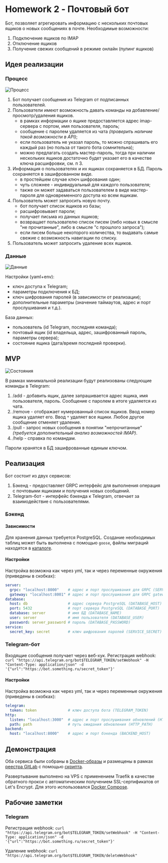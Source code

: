 # Homework 2 - Почтовый бот

Бот, позволяет агрегировать информацию с нескольких почтовых ящиков о новых сообщениях в почте. Необходимые возможности:

1. Подключение ящиков по IMAP
2. Отключение ящиков
3. Получение свежих сообщений в режиме онлайн (пулинг ящиков)

## Идея реализации

### Процесс

![Процесс](docs/images/process.jpg "Процесс")

1. Бот получает сообщения из Telegram от подписанных пользователей.
2. Пользователи имеют возможность давать команды на добавление/просмотр/удаления ящиков.
    * в рамках информации о ящике предоставляется адрес imap-сервера с портом, имя пользователя, пароль;
    * сообщение с паролем удаляется из чата *(проверить наличие такой возможности в API)*;
    * если пользователь не указал пароль, то можно спрашивать его каждый раз (но польза от такого бота сомнительна);
    * можно предлагать создать мастер-пароль, тогда при наличии нескольких ящиков достаточно будет указает его в качестве ключа расшифровки, см. п 3.
3. Информация о пользователях и их ящиках сохраняется в БД. Пароль сохраняется в зашифрованном виде. 
    * в простейшем случае ключ шифрования один;
    * чуть сложнее - индивидуальный для каждого пользователя;
    * также он может задаваться пользователем в виде мастер-пароля для одновременного доступа ко всем ящикам.
4. Пользователь может запросить новую почту.
    * бот получает список ящиков из базы;
    * расшифровывает пароли;
    * получает письма из данных ящиков;
    * возвращает пользователю список писем (либо новых в смысле "не прочитанные", либо в смысле "с прошлого запроса");
    * если писем больше некоторого количества, то выдавать самые свежие с возможность навигации по списку.
5. Пользователь может запросить удаление всех ящиков.

### Данные

![Данные](docs/images/data.jpg "Данные")

Настройки (yaml+env):

* ключ доступа к Telegram;
* параметры подключения к БД;
* ключ шифрования паролей (в зависимости от реализации);
* дополнительные параметры (значение таймаутов, адрес и порт прослушивания и т.д.).

База данных:

* пользователь (id Telegram, последняя команда);
* почтовый ящик (id владельца, адрес, зашифрованный пароль, параметры сервера);
* состояние ящика (дата/время последней проверки).

## MVP

![Состояния](docs/images/activity.jpg "Состояния")

В рамках минимальной реализации будут реализованы следующие команды в Telegram:

1. /add - добавить ящик, далее запрашивается адрес ящика, имя пользователя, пароль. Сообщение с паролем в итоге удаляется из чата.
2. /remove - отображает нумерованный список ящиков. Ввод номер ящика удаляет его. Ввод `*` удаляет все ящики. Любое другое сообщение отменяет удаление.
3. /pull - запрос новых сообщения в понятии "непрочитанные" *(требуется дополнительный анализ возможностей IMAP)*.
4. /help - справка по командам.

Пароли хранятся в БД зашифрованные единым ключом.

## Реализация

Бот состоит из двух сервисов:

1. Бэкенд - предоставляет GRPC интерфейс для выполнения операция с почтовыми ящиками и получения новых сообщений.
2. Telegram-бот - интерфейс бэкенда к Telegram, отвечает за взаимодействие с пользователями.

### Бэкенд

#### Зависимости

Для хранения данных требуется PostgreSQL. Создание необходимых таблиц может быть выполнена с помощью `goose`, файлы миграций находятся в [каталоге](assets/migrations/).

#### Настройки

Настройка возможна как через yml, так и через переменные окружения (приведены в скобках):

```yml
server:
  grpc: "localhost:8000"    # адрес и порт прослушивания для GRPC (SERVER_GRPC)
  gateway: "localhost:8001" # адрес и порт прослушивания для GRPC gateway (SERVER_GATEWAY)
database:
  host: db                  # адрес сервера PostgreSQL (DATABASE_HOST)
  port: 5432                # порт сервера PostgreSQL (DATABASE_PORT)
  database: server          # имя БД (DATABASE_NAME)
  user: server              # имя пользователя (DATABASE_USER)
  password: server_password # пароль (DATABASE_PASSWORD)
service:
  secret_key: secret        # ключ шифрования паролей (SERVICE_SECRET)
```

### Telegram-бот

Входящие сообщения получает через веб-хук. Регистрация webhook: `curl "https://api.telegram.org/bot$TELEGRAM_TOKEN/setWebhook" -H "Content-Type: application/json" -d '{"url":"https://bot.something.ru/secret_token"}'`

#### Настройки

Настройка возможна как через yml, так и через переменные окружения (приведены в скобках):

```yml
telegram:
  token: token              # ключ доступа бота (TELEGRAM_TOKEN)
http:
  listen: "localhost:3000"  # адрес и порт прослушивания обновлений (HTTP_LISTEN)
  path: path                # путь ожидания обновления (HTTP_PATH)
backend:
  host: "localhost:8000"    # адрес и порт бэкенда (BACKEND_HOST)
```

## Демонстрация

Оба сервиса были собраны в [Docker-образы](./build/package/) и размещены в рамках [реестра GitLab](https://gitlab.ozon.dev/capcom6/homework-2/container_registry) с помощью [скрипта](./scripts/docker-build.sh).

Развертывание выполнено на VPS с применением Traefik в качестве обратного прокси с автоматическим получением SSL-сертификатов от Let's Encrypt. Для этого использовался [Docker Compose](./deployments/docker-compose.yml).

## Рабочие заметки

### Telegram

Регистрация webhook: `curl "https://api.telegram.org/bot$TELEGRAM_TOKEN/setWebhook" -H "Content-Type: application/json" -d '{"url":"https://bot.something.ru/secret_token"}'`

Удаление webhook: `curl "https://api.telegram.org/bot$TELEGRAM_TOKEN/deleteWebhook"`
